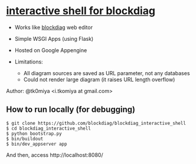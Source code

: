 # [interactive shell for blockdiag](http://interactive.blockdiag.com/)

- Works like [blockdiag](http://blockdiag.com/) web editor
- Simple WSGI Apps (using Flask)
- Hosted on Google Appengine

- Limitations:
    - All diagram sources are saved as URL parameter, not any databases
    - Could not render large diagram (it raises URL length overflow)

Author: @tk0miya <i.tkomiya at gmail.com>

## How to run locally (for debugging)

```
$ git clone https://github.com/blockdiag/blockdiag_interactive_shell
$ cd blockdiag_interactive_shell
$ python bootstrap.py
$ bin/buildout
$ bin/dev_appserver app
```

And then, access http://localhost:8080/
